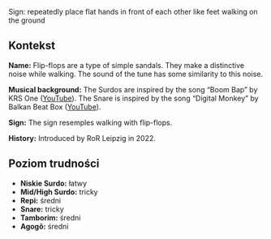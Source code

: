 Sign: repeatedly place flat hands in front of each other like feet walking on
the ground

## Kontekst

**Name:** Flip-flops are a type of simple sandals. They make a distinctive noise
while walking. The sound of the tune has some similarity to this noise.

**Musical background:** The Surdos are inspired by the song “Boom Bap” by KRS
One ([YouTube](https://www.youtube.com/watch?v=iaYDe3gu1go)). The Snare is
inspired by the song “Digital Monkey” by Balkan Beat Box
([YouTube](https://www.youtube.com/watch?v=D813i6GnFmE)).

**Sign:** The sign resemples walking with flip-flops.

**History:** Introduced by RoR Leipzig in 2022.

## Poziom trudności

* **Niskie Surdo:** łatwy
* **Mid/High Surdo:** tricky
* **Repi:** średni
* **Snare:** tricky
* **Tamborim:** średni
* **Agogô:** średni
